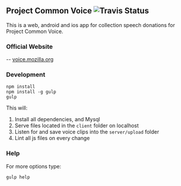 ## Project Common Voice ![Travis Status](https://travis-ci.org/mozilla/voice-web.svg?branch=master "Travis Status")
This is a web, android and ios app for collection speech
donations for Project Common Voice.

### Official Website
-- [voice.mozilla.org](https://voice.mozilla.org)

### Development
```
npm install
npm install -g gulp
gulp
```
This will:
1. Install all dependencies, and Mysql
1. Serve files located in the `client` folder on localhost
1. Listen for and save voice clips into the `server/upload` folder
1. Lint all js files on every change

### Help

For more options type:
```
gulp help
```
